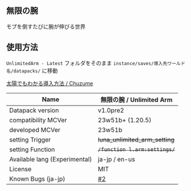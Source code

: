 ## 無限の腕
モブを倒すたびに腕が伸びる世界


## 使用方法
`UnlimitedArm - Latest` フォルダをそのまま `instance/saves/導入先ワールド名/datapacks/` に移動

[太陽でもわかる導入方法 / Chuzume](https://youtu.be/-cm0JMmt9-A)




| Name | 無限の腕 / Unlimited Arm |
| --- | --- |
| Datapack version | v1.0pre2 | 
| compatibility MCVer | 23w51b+ (1.20.5) |
| developed MCVer | 23w51b |
| setting Trigger | ~~luna_unlimited_arm_setting~~ |
| setting Function | ~~`/function l.arm:settings/`~~ |
| Available lang (Experimental) | ja-jp / en-us |
| License | MIT |
| Known Bugs (ja-jp) | [#2](https://github.com/luna724/jkmcdp/issues/2) |